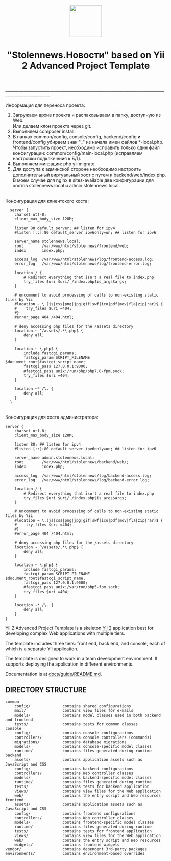 <p align="center">
    <a href="https://github.com/yiisoft" target="_blank">
        <img src="https://avatars0.githubusercontent.com/u/993323" height="100px">
    </a>
    <h1 align="center">"Stolennews.Новости" based on Yii 2 Advanced Project Template</h1>
    <br>
</p>
____________________________________________________________________________________________________


Информация для переноса проекта:

1. Загружаем архив проекта и распаковываем в папку, доступную из Web.<br>
Или делаем клон проекта через git.
2. Выполняем composer install.
3. В папках common/config, console/config, backend/config и frontend/config убираем знак "_" из начала имен файлов *-local.php.
Чтобы запустить проект, необходимо исправить только один файл конфигурации:
common/config/main-local.php (исправляем настройки подключения к БД).
4. Выполняем миграции: php yii migrate.
5. Для доступа к админской стороне необходимо настроить дополнительный виртуальный хост с путем к backend/web/index.php.
В моем случае для nginx в sites-available две конфигурации для хостов stolennews.local и admin.stolennews.local.
<br>
Конфигурация для клиентского хоста:


      server {
        charset utf-8;
        client_max_body_size 128M;
        
        listen 80 default_server; ## listen for ipv4
        #listen [::]:80 default_server ipv6only=on; ## listen for ipv6

        server_name stolennews.local;
        root        /var/www/html/stolennews/frontend/web;
        index       index.php;

        access_log  /var/www/html/stolennews/log/frontend-access.log;
        error_log   /var/www/html/stolennews/log/frontend-error.log;

        location / {
            # Redirect everything that isn't a real file to index.php
            try_files $uri $uri/ /index.php$is_args$args;
        }

        # uncomment to avoid processing of calls to non-existing static files by Yii
        #location ~ \.(js|css|png|jpg|gif|swf|ico|pdf|mov|fla|zip|rar)$ {
        #    try_files $uri =404;
        #}
        #error_page 404 /404.html;

        # deny accessing php files for the /assets directory
        location ~ ^/assets/.*\.php$ {
            deny all;
        }

        location ~ \.php$ {
            include fastcgi_params;
            fastcgi_param SCRIPT_FILENAME $document_root$fastcgi_script_name;
            fastcgi_pass 127.0.0.1:9000;
            #fastcgi_pass unix:/run/php/php7.0-fpm.sock;
            try_files $uri =404;
        }
    
        location ~* /\. {
            deny all;
        }
      }

<br>
Конфигурация для хоста администратора:


    server {
        charset utf-8;
        client_max_body_size 128M;
        
        listen 80; ## listen for ipv4
        #listen [::]:80 default_server ipv6only=on; ## listen for ipv6

        server_name admin.stolennews.local;
        root        /var/www/html/stolennews/backend/web/;
        index       index.php;

        access_log  /var/www/html/stolennews/log/backend-access.log;
        error_log   /var/www/html/stolennews/log/backend-error.log;

        location / {
            # Redirect everything that isn't a real file to index.php
            try_files $uri $uri/ /index.php$is_args$args;
        }

        # uncomment to avoid processing of calls to non-existing static files by Yii
        #location ~ \.(js|css|png|jpg|gif|swf|ico|pdf|mov|fla|zip|rar)$ {
        #    try_files $uri =404;
        #}
        #error_page 404 /404.html;

        # deny accessing php files for the /assets directory
        location ~ ^/assets/.*\.php$ {
            deny all;
        }

        location ~ \.php$ {
            include fastcgi_params;
            fastcgi_param SCRIPT_FILENAME $document_root$fastcgi_script_name;
            fastcgi_pass 127.0.0.1:9000;
            #fastcgi_pass unix:/var/run/php5-fpm.sock;
            try_files $uri =404;
        }
    
        location ~* /\. {
            deny all;
        }
    }

Yii 2 Advanced Project Template is a skeleton [Yii 2](http://www.yiiframework.com/) application best for
developing complex Web applications with multiple tiers.

The template includes three tiers: front end, back end, and console, each of which
is a separate Yii application.

The template is designed to work in a team development environment. It supports
deploying the application in different environments.

Documentation is at [docs/guide/README.md](docs/guide/README.md).

DIRECTORY STRUCTURE
-------------------

```
common
    config/              contains shared configurations
    mail/                contains view files for e-mails
    models/              contains model classes used in both backend and frontend
    tests/               contains tests for common classes    
console
    config/              contains console configurations
    controllers/         contains console controllers (commands)
    migrations/          contains database migrations
    models/              contains console-specific model classes
    runtime/             contains files generated during runtime
backend
    assets/              contains application assets such as JavaScript and CSS
    config/              contains backend configurations
    controllers/         contains Web controller classes
    models/              contains backend-specific model classes
    runtime/             contains files generated during runtime
    tests/               contains tests for backend application    
    views/               contains view files for the Web application
    web/                 contains the entry script and Web resources
frontend
    assets/              contains application assets such as JavaScript and CSS
    config/              contains frontend configurations
    controllers/         contains Web controller classes
    models/              contains frontend-specific model classes
    runtime/             contains files generated during runtime
    tests/               contains tests for frontend application
    views/               contains view files for the Web application
    web/                 contains the entry script and Web resources
    widgets/             contains frontend widgets
vendor/                  contains dependent 3rd-party packages
environments/            contains environment-based overrides
```
